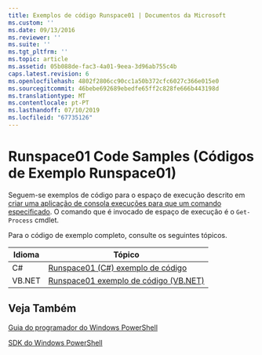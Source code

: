 ```yaml
---
title: Exemplos de código Runspace01 | Documentos da Microsoft
ms.custom: ''
ms.date: 09/13/2016
ms.reviewer: ''
ms.suite: ''
ms.tgt_pltfrm: ''
ms.topic: article
ms.assetid: 05b088de-fac3-4a01-9eea-3d96ab755c4b
caps.latest.revision: 6
ms.openlocfilehash: 4802f2806cc90cc1a50b372cfc6027c366e015e0
ms.sourcegitcommit: 46bebe692689ebedfe65ff2c828fe666b443198d
ms.translationtype: MT
ms.contentlocale: pt-PT
ms.lasthandoff: 07/10/2019
ms.locfileid: "67735126"
---
```

# <a name="runspace01-code-samples"></a>Runspace01 Code Samples (Códigos de Exemplo Runspace01)

Seguem-se exemplos de código para o espaço de execução descrito em [criar uma aplicação de consola execuções para que um comando especificado](/dotnet/csharp/programming-guide/inside-a-program/hello-world-your-first-program). O comando que é invocado de espaço de execução é o `Get-Process` cmdlet.

Para o código de exemplo completo, consulte os seguintes tópicos.

|Idioma|Tópico|
|--------------|-----------|
|C#|[Runspace01 (C#) exemplo de código](./runspace01-csharp-code-sample.md)|
|VB.NET|[Runspace01 exemplo de código (VB.NET)](./runspace01-vb-net-code-sample.md)|

## <a name="see-also"></a>Veja Também

[Guia do programador do Windows PowerShell](./windows-powershell-programmer-s-guide.md)

[SDK do Windows PowerShell](../windows-powershell-reference.md)